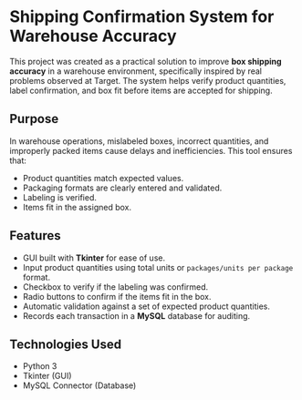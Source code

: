 #  Shipping Confirmation System for Warehouse Accuracy

This project was created as a practical solution to improve **box shipping accuracy** in a warehouse environment, specifically inspired by real problems observed at Target. The system helps verify product quantities, label confirmation, and box fit before items are accepted for shipping.

##  Purpose

In warehouse operations, mislabeled boxes, incorrect quantities, and improperly packed items cause delays and inefficiencies. This tool ensures that:

- Product quantities match expected values.
- Packaging formats are clearly entered and validated.
- Labeling is verified.
- Items fit in the assigned box.

## Features

- GUI built with **Tkinter** for ease of use.
- Input product quantities using total units or `packages/units per package` format.
- Checkbox to verify if the labeling was confirmed.
- Radio buttons to confirm if the items fit in the box.
- Automatic validation against a set of expected product quantities.
- Records each transaction in a **MySQL** database for auditing.

##  Technologies Used

- Python 3  
- Tkinter (GUI)  
- MySQL Connector (Database)


